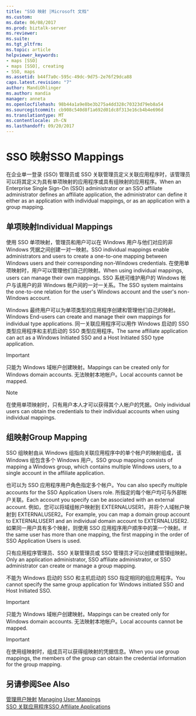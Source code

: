 ```yaml
---
title: "SSO 映射 |Microsoft 文档"
ms.custom: 
ms.date: 06/08/2017
ms.prod: biztalk-server
ms.reviewer: 
ms.suite: 
ms.tgt_pltfrm: 
ms.topic: article
helpviewer_keywords:
- maps [SSO]
- maps [SSO], creating
- SSO, maps
ms.assetid: b44f7a0c-595c-49dc-9d75-2e76f29dca88
caps.latest.revision: "7"
author: MandiOhlinger
ms.author: mandia
manager: anneta
ms.openlocfilehash: 98b44a1a9e8be3b275a4dd328c70323d79eb8a54
ms.sourcegitcommit: cb908c540d8f1a692d01dc8f313e16cb4b4e696d
ms.translationtype: MT
ms.contentlocale: zh-CN
ms.lasthandoff: 09/20/2017
---
```

# <a name="sso-mappings"></a><span data-ttu-id="75aeb-102">SSO 映射</span><span class="sxs-lookup"><span data-stu-id="75aeb-102">SSO Mappings</span></span>
<span data-ttu-id="75aeb-103">在企业单一登录 (SSO) 管理员或 SSO 关联管理员定义关联应用程序时，该管理员可以将其定义为具有单项映射的应用程序或具有组映射的应用程序。</span><span class="sxs-lookup"><span data-stu-id="75aeb-103">When an Enterprise Single Sign-On (SSO) administrator or an SSO affiliate administrator defines an affiliate application, the administrator can define it either as an application with individual mappings, or as an application with a group mapping.</span></span>  
  
## <a name="individual-mappings"></a><span data-ttu-id="75aeb-104">单项映射</span><span class="sxs-lookup"><span data-stu-id="75aeb-104">Individual Mappings</span></span>  
 <span data-ttu-id="75aeb-105">使用 SSO 单项映射，管理员和用户可以在 Windows 用户与他们对应的非 Windows 凭据之间创建一对一映射。</span><span class="sxs-lookup"><span data-stu-id="75aeb-105">SSO individual mappings enable administrators and users to create a one-to-one mapping between Windows users and their corresponding non-Windows credentials.</span></span> <span data-ttu-id="75aeb-106">在使用单项映射时，用户可以管理他们自己的映射。</span><span class="sxs-lookup"><span data-stu-id="75aeb-106">When using individual mappings, users can manage their own mappings.</span></span> <span data-ttu-id="75aeb-107">SSO 系统可维护用户的 Windows 帐户与该用户的非 Windows 帐户间的一对一关系。</span><span class="sxs-lookup"><span data-stu-id="75aeb-107">The SSO system maintains the one-to-one relation for the user's Windows account and the user's non-Windows account.</span></span>  
  
 <span data-ttu-id="75aeb-108">Windows 最终用户可以为单项类型的应用程序创建和管理他们自己的映射。</span><span class="sxs-lookup"><span data-stu-id="75aeb-108">Windows End-users can create and manage their own mappings for individual type applications.</span></span> <span data-ttu-id="75aeb-109">同一关联应用程序可以用作 Windows 启动的 SSO 类型应用程序和主机启动的 SSO 类型应用程序。</span><span class="sxs-lookup"><span data-stu-id="75aeb-109">The same affiliate application can act as a Windows Initiated SSO and a Host Initiated SSO type application.</span></span>  
  
> [!IMPORTANT]
>  <span data-ttu-id="75aeb-110">只能为 Windows 域帐户创建映射。</span><span class="sxs-lookup"><span data-stu-id="75aeb-110">Mappings can be created only for Windows domain accounts.</span></span> <span data-ttu-id="75aeb-111">无法映射本地帐户。</span><span class="sxs-lookup"><span data-stu-id="75aeb-111">Local accounts cannot be mapped.</span></span>  
  
> [!NOTE]
>  <span data-ttu-id="75aeb-112">在使用单项映射时，只有用户本人才可以获得其个人帐户的凭据。</span><span class="sxs-lookup"><span data-stu-id="75aeb-112">Only individual users can obtain the credentials to their individual accounts when using individual mappings.</span></span>  
  
## <a name="group-mapping"></a><span data-ttu-id="75aeb-113">组映射</span><span class="sxs-lookup"><span data-stu-id="75aeb-113">Group Mapping</span></span>  
 <span data-ttu-id="75aeb-114">SSO 组映射由从 Windows 组指向关联应用程序中的单个帐户的映射组成，该 Windows 组包含多个 Windows 用户。</span><span class="sxs-lookup"><span data-stu-id="75aeb-114">SSO group mapping consists of mapping a Windows group, which contains multiple Windows users, to a single account in the affiliate application.</span></span>  
  
 <span data-ttu-id="75aeb-115">也可以为 SSO 应用程序用户角色指定多个帐户。</span><span class="sxs-lookup"><span data-stu-id="75aeb-115">You can also specify multiple accounts for the SSO Application Users role.</span></span> <span data-ttu-id="75aeb-116">所指定的每个帐户均可与外部帐户关联。</span><span class="sxs-lookup"><span data-stu-id="75aeb-116">Each account you specify can be associated with an external account.</span></span> <span data-ttu-id="75aeb-117">例如，您可以将域组帐户映射到 EXTERNALUSER1，并将个人域帐户映射到 EXTERNALUSER2。</span><span class="sxs-lookup"><span data-stu-id="75aeb-117">For example, you can map a domain group account to EXTERNALUSER1 and an individual domain account to EXTERNALUSER2.</span></span> <span data-ttu-id="75aeb-118">如果同一用户具有多个映射，则使用 SSO 应用程序用户顺序中的第一个映射。</span><span class="sxs-lookup"><span data-stu-id="75aeb-118">If the same user has more than one mapping, the first mapping in the order of SSO Application Users is used.</span></span>  
  
 <span data-ttu-id="75aeb-119">只有应用程序管理员、SSO 关联管理员或 SSO 管理员才可以创建或管理组映射。</span><span class="sxs-lookup"><span data-stu-id="75aeb-119">Only an application administrator, SSO affiliate administrator, or SSO administrator can create or manage a group mapping.</span></span>  
  
 <span data-ttu-id="75aeb-120">不能为 Windows 启动的 SSO 和主机启动的 SSO 指定相同的组应用程序。</span><span class="sxs-lookup"><span data-stu-id="75aeb-120">You cannot specify the same group application for Windows initiated SSO and Host Initiated SSO.</span></span>  
  
> [!IMPORTANT]
>  <span data-ttu-id="75aeb-121">只能为 Windows 域帐户创建映射。</span><span class="sxs-lookup"><span data-stu-id="75aeb-121">Mappings can be created only for Windows domain accounts.</span></span> <span data-ttu-id="75aeb-122">无法映射本地帐户。</span><span class="sxs-lookup"><span data-stu-id="75aeb-122">Local accounts cannot be mapped.</span></span>  
  
> [!IMPORTANT]
>  <span data-ttu-id="75aeb-123">在使用组映射时，组成员可以获得组映射的凭据信息。</span><span class="sxs-lookup"><span data-stu-id="75aeb-123">When you use group mappings, the members of the group can obtain the credential information for the group mapping.</span></span>  
  
## <a name="see-also"></a><span data-ttu-id="75aeb-124">另请参阅</span><span class="sxs-lookup"><span data-stu-id="75aeb-124">See Also</span></span>  
 <span data-ttu-id="75aeb-125">[管理用户映射](../core/managing-user-mappings.md) </span><span class="sxs-lookup"><span data-stu-id="75aeb-125">[Managing User Mappings](../core/managing-user-mappings.md) </span></span>  
 [<span data-ttu-id="75aeb-126">SSO 关联应用程序</span><span class="sxs-lookup"><span data-stu-id="75aeb-126">SSO Affiliate Applications</span></span>](../core/sso-affiliate-applications.md)